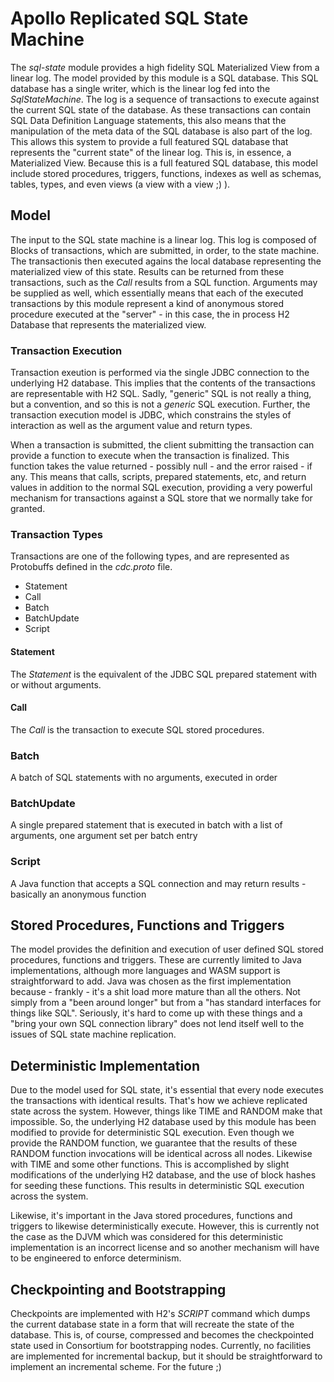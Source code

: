 # Apollo Replicated SQL State Machine
The  _sql-state_  module provides a high fidelity SQL Materialized View from a linear log.  The model provided by this module is a SQL database.
This SQL database has a single writer, which is the linear log fed into the _SqlStateMachine_.
The log is a sequence of transactions to execute against the current SQL state of the database.  As these transactions can contain SQL Data Definition Language statements,
this also means that the manipulation of the meta data of the SQL database is also part of the log.  This allows this system to provide a full featured
SQL database that represents the "current state" of the linear log.  This is, in essence, a Materialized View. Because this is a full featured SQL database,
this model include stored procedures, triggers, functions, indexes as well as schemas, tables, types, and even views (a view with a view ;) ).


## Model
The input to the SQL state machine is a linear log.  This log is composed of Blocks of transactions, which are submitted, in order, to the state machine.
The transactionis then executed agains the local database representing the materialized view of this state.  Results can be returned from these transactions,
such as the _Call_ results from a SQL function.  Arguments may be supplied as well, which essentially means that each of the executed transactions by this module
represent a kind of anonymous stored procedure executed at the "server" - in this case, the in process H2 Database that represents the materialized view.

### Transaction Execution
Transaction exeution is performed via the single JDBC connection to the underlying H2 database.  This implies that the contents of the transactions are representable
with H2 SQL.  Sadly, "generic" SQL is not really a thing, but a convention, and so this is not a _generic_ SQL execution.  Further, the transaction execution model
is JDBC, which constrains the styles of interaction as well as the argument value and return types.

When a transaction is submitted, the client submitting the transaction can provide a function to execute when the transaction is finalized.  This function takes
the value returned - possibly null - and the error raised - if any.  This means that calls, scripts, prepared statements, etc, and return values in addition to
the normal SQL execution, providing a very powerful mechanism for transactions against a SQL store that we normally take for granted.

### Transaction Types
Transactions are one of the following types, and are represented as Protobuffs defined in the _cdc.proto_ file.
* Statement
* Call
* Batch
* BatchUpdate
* Script

#### Statement
The _Statement_  is the equivalent of the JDBC SQL prepared statement with or without arguments.
#### Call
The _Call_  is the transaction to execute SQL stored procedures.
### Batch
A batch of SQL statements with no arguments, executed in order
### BatchUpdate
A single prepared statement that is executed in batch with a list of arguments, one argument set per batch entry
### Script
A Java function that accepts a SQL connection and may return results - basically an anonymous function

## Stored Procedures, Functions and Triggers
The model provides the definition and execution of user defined SQL stored procedures, functions and triggers.  These are currently limited to Java implementations, although more languages and WASM support is
straightforward to add.  Java was chosen as the first implementation because - frankly - it's a shit load more mature than all the others.  Not simply from
a "been around longer" but from a "has standard interfaces for things like SQL".  Seriously, it's hard to come up with these things and a "bring your own SQL connection library" does not
lend itself well to the issues of SQL state machine replication.

## Deterministic Implementation
Due to the model used for SQL state, it's essential that every node executes the transactions with identical results.  That's how we achieve replicated state across the system.
However, things like TIME and RANDOM make that impossible.  So, the underlying H2 database used by this module has been modified to provide for deterministic SQL execution.  Even though
we provide the RANDOM function, we guarantee that the results of these RANDOM function invocations will be identical across all nodes.  Likewise with TIME and some other functions.  This
is accomplished by slight modifications of the underlying H2 database, and the use of block hashes for seeding these functions.  This results in deterministic SQL execution across the system.

Likewise, it's important in the Java stored procedures, functions and triggers to likewise deterministically execute.  However, this is currently not the case as the DJVM which was considered
for this deterministic implementation is an incorrect license and so another mechanism will have to be engineered to enforce determinism.

## Checkpointing and Bootstrapping
Checkpoints are implemented with H2's _SCRIPT_ command which dumps the current database state in a form that will recreate the state of the database.  This is, of course, compressed and becomes the checkpointed state
used in Consortium for bootstrapping nodes.  Currently, no facilities are implemented for incremental backup, but it should be straightforward to implement an incremental scheme.  For the future ;)


